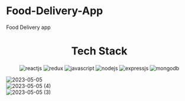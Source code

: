 # Food-Delivery-App

Food Delivery app
<br />
<h1 align="center">Tech Stack</h1> 
<p align="center">
   <img src="https://img.shields.io/badge/React-20232A?style=for-the-badge&logo=react&logoColor=61DAFB"  align="center" alt="reactjs" />
   <img src="https://img.shields.io/badge/Redux-593D88?style=for-the-badge&logo=redux&logoColor=white"  align="center" alt="redux" />
   <img src ="https://img.shields.io/badge/javascript-%23323330.svg?style=for-the-badge&logo=javascript&logoColor=%23F7DF1E" align="center" alt="javascript">
    <img src="https://img.shields.io/badge/Node.js-339933?style=for-the-badge&logo=nodedotjs&logoColor=white" align="center" alt="nodejs" />
   <img src="https://img.shields.io/badge/Express.js-000000?style=for-the-badge&logo=express&logoColor=white" align="center" alt="expressjs"/>
   <img src="https://img.shields.io/badge/MongoDB-4EA94B?style=for-the-badge&logo=mongodb&logoColor=white" align="center" alt="mongodb"/>
<br/>

![2023-05-05](https://user-images.githubusercontent.com/75201337/236529748-437db9d2-6981-4029-abf7-3679dd7c192b.png)
<br/>
![2023-05-05 (4)](https://user-images.githubusercontent.com/75201337/236529834-d9479fdc-5514-4607-9402-0340e7e9c610.png)
<br/>
![2023-05-05 (3)](https://user-images.githubusercontent.com/75201337/236530305-c89fc765-2fc6-4b5b-991e-394e7bd22039.png)
